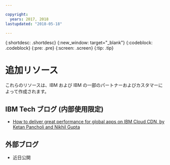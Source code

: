 ```yaml
---

copyright:
  years: 2017, 2018
lastupdated: "2018-05-18"

---
```


{:shortdesc: .shortdesc}
{:new_window: target="_blank"}
{:codeblock: .codeblock}
{:pre: .pre}
{:screen: .screen}
{:tip: .tip}

# 追加リソース

これらのリソースは、IBM および IBM の一部のパートナーおよびカスタマーによって作成されます。

## IBM Tech ブログ (内部使用限定)

 * [How to deliver great performance for global apps on IBM Cloud CDN, by Ketan Pancholi and Nikhil Gupta](https://www.ibm.com/w3-techblog/use-cases/2018/05/content-delivery-service/)


## 外部ブログ

* 近日公開

